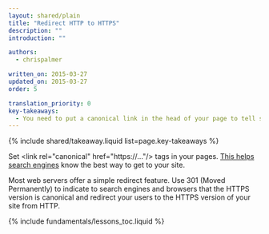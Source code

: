 ```yaml
---
layout: shared/plain
title: "Redirect HTTP to HTTPS"
description: ""
introduction: ""

authors:
  - chrispalmer

written_on: 2015-03-27
updated_on: 2015-03-27
order: 5

translation_priority: 0
key-takeaways:
  - You need to put a canonical link in the head of your page to tell search engines https is the best way to get to your site.
---
```


{% include shared/takeaway.liquid list=page.key-takeaways %}

Set &lt;link rel="canonical" href="https://…"/&gt; tags in your pages. [This
helps search engines](https://support.google.com/webmasters/answer/139066?hl=en)
know the best way to get to your site.

Most web servers offer a simple redirect feature. Use 301 (Moved Permanently) to
indicate to search engines and browsers that the HTTPS version is canonical and redirect your users to the HTTPS version of your site from HTTP.

{% include fundamentals/lessons_toc.liquid %}
